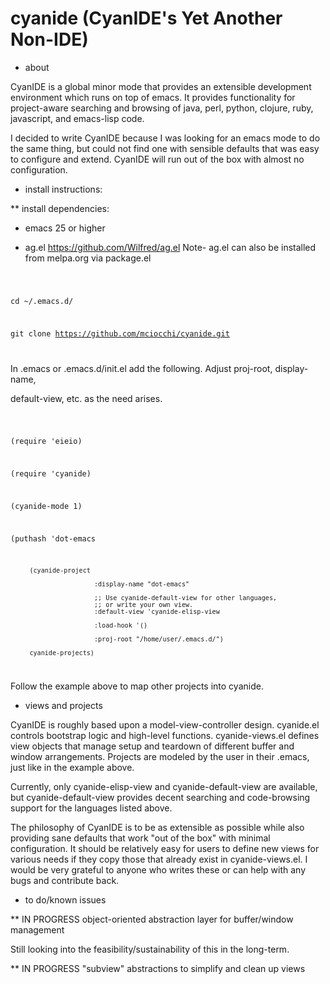 # cyanide (CyanIDE's Yet Another Non-IDE)

* about

CyanIDE is a global minor mode that provides an extensible development
environment which runs on top of emacs. It provides functionality for
project-aware searching and browsing of java, perl, python, clojure, ruby,
javascript, and emacs-lisp code.

I decided to write CyanIDE because I was looking for an emacs mode to do the
same thing, but could not find one with sensible defaults that was easy to
configure and extend. CyanIDE will run out of the box with almost no
configuration.

* install instructions:

** install dependencies:

- emacs 25 or higher

- ag.el https://github.com/Wilfred/ag.el
  Note- ag.el can also be installed from melpa.org via package.el

<code>

cd ~/.emacs.d/

git clone https://github.com/mciocchi/cyanide.git

</code>

In .emacs or .emacs.d/init.el add the following. Adjust proj-root, display-name,

default-view, etc. as the need arises.

<code>

(require 'eieio)

(require 'cyanide)

(cyanide-mode 1)

(puthash 'dot-emacs

         (cyanide-project
         
                          :display-name "dot-emacs"
                          
                          ;; Use cyanide-default-view for other languages,
                          ;; or write your own view.
                          :default-view 'cyanide-elisp-view
                          
                          :load-hook '()
                          
                          :proj-root "/home/user/.emacs.d/")

         cyanide-projects)
</code>

Follow the example above to map other projects into cyanide.

* views and projects

CyanIDE is roughly based upon a model-view-controller design. cyanide.el
controls bootstrap logic and high-level functions. cyanide-views.el defines view
objects that manage setup and teardown of different buffer and window
arrangements. Projects are modeled by the user in their .emacs, just like in the
example above.

Currently, only cyanide-elisp-view and cyanide-default-view are available, but
cyanide-default-view provides decent searching and code-browsing support for the
languages listed above.

The philosophy of CyanIDE is to be as extensible as possible while also
providing sane defaults that work "out of the box" with minimal configuration.
It should be relatively easy for users to define new views for various needs if
they copy those that already exist in cyanide-views.el. I would be very
grateful to anyone who writes these or can help with any bugs and contribute
back.

* to do/known issues

** IN PROGRESS object-oriented abstraction layer for buffer/window management

Still looking into the feasibility/sustainability of this in the long-term.

** IN PROGRESS "subview" abstractions to simplify and clean up views